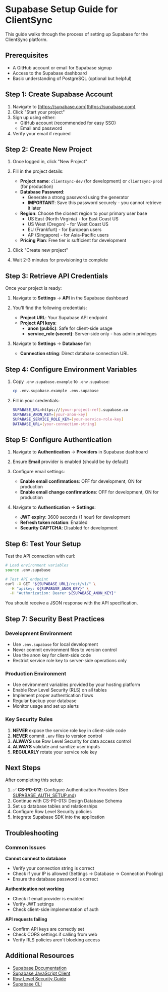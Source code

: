# Supabase Setup Guide for ClientSync

This guide walks through the process of setting up Supabase for the ClientSync platform.

## Prerequisites

- A GitHub account or email for Supabase signup
- Access to the Supabase dashboard
- Basic understanding of PostgreSQL (optional but helpful)

## Step 1: Create Supabase Account

1. Navigate to [https://supabase.com](https://supabase.com)
2. Click "Start your project"
3. Sign up using either:
   - GitHub account (recommended for easy SSO)
   - Email and password
4. Verify your email if required

## Step 2: Create New Project

1. Once logged in, click "New Project"
2. Fill in the project details:
   - **Project name**: `clientsync-dev` (for development) or `clientsync-prod` (for production)
   - **Database Password**: 
     - Generate a strong password using the generator
     - **IMPORTANT**: Save this password securely - you cannot retrieve it later
   - **Region**: Choose the closest region to your primary user base
     - US East (North Virginia) - for East Coast US
     - US West (Oregon) - for West Coast US
     - EU (Frankfurt) - for European users
     - AP (Singapore) - for Asia-Pacific users
   - **Pricing Plan**: Free tier is sufficient for development

3. Click "Create new project"
4. Wait 2-3 minutes for provisioning to complete

## Step 3: Retrieve API Credentials

Once your project is ready:

1. Navigate to **Settings** → **API** in the Supabase dashboard
2. You'll find the following credentials:
   - **Project URL**: Your Supabase API endpoint
   - **Project API keys**:
     - **anon (public)**: Safe for client-side usage
     - **service_role (secret)**: Server-side only - has admin privileges

3. Navigate to **Settings** → **Database** for:
   - **Connection string**: Direct database connection URL

## Step 4: Configure Environment Variables

1. Copy `.env.supabase.example` to `.env.supabase`:
   ```bash
   cp .env.supabase.example .env.supabase
   ```

2. Fill in your credentials:
   ```bash
   SUPABASE_URL=https://[your-project-ref].supabase.co
   SUPABASE_ANON_KEY=[your-anon-key]
   SUPABASE_SERVICE_ROLE_KEY=[your-service-role-key]
   DATABASE_URL=[your-connection-string]
   ```

## Step 5: Configure Authentication

1. Navigate to **Authentication** → **Providers** in Supabase dashboard
2. Ensure **Email** provider is enabled (should be by default)
3. Configure email settings:
   - **Enable email confirmations**: OFF for development, ON for production
   - **Enable email change confirmations**: OFF for development, ON for production

4. Navigate to **Authentication** → **Settings**:
   - **JWT expiry**: 3600 seconds (1 hour) for development
   - **Refresh token rotation**: Enabled
   - **Security CAPTCHA**: Disabled for development

## Step 6: Test Your Setup

Test the API connection with curl:

```bash
# Load environment variables
source .env.supabase

# Test API endpoint
curl -X GET "${SUPABASE_URL}/rest/v1/" \
  -H "apikey: ${SUPABASE_ANON_KEY}" \
  -H "Authorization: Bearer ${SUPABASE_ANON_KEY}"
```

You should receive a JSON response with the API specification.

## Step 7: Security Best Practices

### Development Environment
- Use `.env.supabase` for local development
- Never commit environment files to version control
- Use the anon key for client-side code
- Restrict service role key to server-side operations only

### Production Environment
- Use environment variables provided by your hosting platform
- Enable Row Level Security (RLS) on all tables
- Implement proper authentication flows
- Regular backup your database
- Monitor usage and set up alerts

### Key Security Rules
1. **NEVER** expose the service role key in client-side code
2. **NEVER** commit `.env` files to version control
3. **ALWAYS** use Row Level Security for data access control
4. **ALWAYS** validate and sanitize user inputs
5. **REGULARLY** rotate your service role key

## Next Steps

After completing this setup:

1. ✅ **CS-P0-012**: Configure Authentication Providers (See [SUPABASE_AUTH_SETUP.md](./SUPABASE_AUTH_SETUP.md))
2. Continue with CS-P0-013: Design Database Schema
3. Set up database tables and relationships
4. Configure Row Level Security policies
5. Integrate Supabase SDK into the application

## Troubleshooting

### Common Issues

**Cannot connect to database**
- Verify your connection string is correct
- Check if your IP is allowed (Settings → Database → Connection Pooling)
- Ensure the database password is correct

**Authentication not working**
- Check if email provider is enabled
- Verify JWT settings
- Check client-side implementation of auth

**API requests failing**
- Confirm API keys are correctly set
- Check CORS settings if calling from web
- Verify RLS policies aren't blocking access

## Additional Resources

- [Supabase Documentation](https://supabase.com/docs)
- [Supabase JavaScript Client](https://supabase.com/docs/reference/javascript/introduction)
- [Row Level Security Guide](https://supabase.com/docs/guides/auth/row-level-security)
- [Supabase CLI](https://supabase.com/docs/guides/cli)